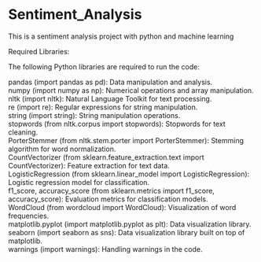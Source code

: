 # Sentiment_Analysis
This is a sentiment analysis project with python and machine learning

Required Libraries:                                                  

The following Python libraries are required to run the code:

pandas (import pandas as pd): Data manipulation and analysis.         
numpy (import numpy as np): Numerical operations and array manipulation.       
nltk (import nltk): Natural Language Toolkit for text processing.     
re (import re): Regular expressions for string manipulation.           
string (import string): String manipulation operations.                
stopwords (from nltk.corpus import stopwords): Stopwords for text cleaning.         
PorterStemmer (from nltk.stem.porter import PorterStemmer): Stemming algorithm for word normalization.        
CountVectorizer (from sklearn.feature_extraction.text import CountVectorizer): Feature extraction for text data.        
LogisticRegression (from sklearn.linear_model import LogisticRegression): Logistic regression model for classification.         
f1_score, accuracy_score (from sklearn.metrics import f1_score, accuracy_score): Evaluation metrics for classification models.      
WordCloud (from wordcloud import WordCloud): Visualization of word frequencies.            
matplotlib.pyplot (import matplotlib.pyplot as plt): Data visualization library.           
seaborn (import seaborn as sns): Data visualization library built on top of matplotlib.         
warnings (import warnings): Handling warnings in the code.       
